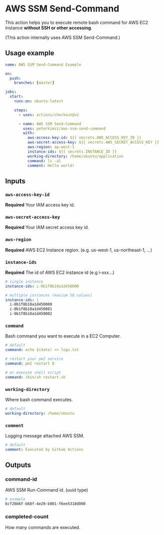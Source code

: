 # AWS SSM Send-Command

This action helps you to execute remote bash command for AWS EC2 instance **without SSH or other accessing**. 

(This action internally uses AWS SSM Send-Command.)

## Usage example

```yml
name: AWS SSM Send-Command Example

on:
  push:
    branches: [master]

jobs:
  start:
    runs-on: ubuntu-latest

    steps:
      - uses: actions/checkout@v2

      - name: AWS SSM Send-Command
        uses: peterkimzz/aws-ssm-send-command
        with:
          aws-access-key-id: ${{ secrets.AWS_ACCESS_KEY_ID }}
          aws-secret-access-key: ${{ secrets.AWS_SECRET_ACCESS_KEY }}
          aws-region: ap-west-1
          instance-ids: ${{ secrets.INSTANCE_ID }}
          working-directory: /home/ubuntu/application
          command: ls -al
          comment: Hello world!
```


## Inputs

### `aws-access-key-id`
**Required** Your IAM access key id.

### `aws-secret-access-key`
**Required** Your IAM secret access key id.

### `aws-region`
**Required** AWS EC2 Instance region. (e.g. us-west-1, us-northeast-1, ...)

### `instance-ids`
**Required** The id of AWS EC2 instance id (e.g i-xxx...)

```yml
# single instance
instance-ids: i-0b1f8b18a1d450000

# multiple instances (maxium 50 values)
instance-ids: | 
  i-0b1f8b18a1d450000
  i-0b1f8b18a1d450001
  i-0b1f8b18a1d450002
```


### `command`
Bash command you want to execute in a EC2 Computer.

```yml
# default 
command: echo $(date) >> logs.txt

# restart your pm2 service
command: pm2 restart 0

# or execute shell script
command: /bin/sh restart.sh
```

### `working-directory`
Where bash command executes.

```yml
# default
working-directory: /home/ubuntu
```

### `comment`

Logging message attached AWS SSM.

```yml
# default
comment: Executed by Github Actions
```


## Outputs

### command-id
AWS SSM Run-Command id. (uuid type)

``` bash
# example
6cf26b6f-b68f-4e20-b801-f6ee5318d000
```

### completed-count
How many commands are executed.